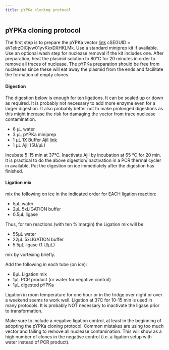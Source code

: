 ```yaml
---
title: pYPKa cloning protocol
---
```


## pYPKa cloning protocol

The first step is to prepare the pYPKa vector [link](https://github.com/BjornFJohansson/pYPKa_ZE/blob/master/pYPKa_ZE/pYPKa.gb) cSEGUID = aV1eIrzOiCjvw01yvKkxDXHKLMk.
Use a standard miniprep kit if available. Use an optional wash step for nuclease removal if the kit includes one. 
After preparation, heat the plasmid solution to 80°C for 20 minutes in order to remove all traces of nuclease.
The pYPKa preparation should be free from nucleases since these will eat away the plasmid from
the ends and facilitate the formation of empty clones.


#### Digestion

The digestion below is enough for ten ligations. It can be scaled up or down as required.
It is probably not necessary to add more enzyme even for a larger digestion.
It also probably better not to make prolonged digestions as this might increase the risk for 
damaging the vector from trace nuclease contamination.

- 6  µL water 
- 3  µL pYPKa miniprep
- 1  µL 1X Buffer AjiI [link](https://www.thermofisher.com/order/catalog/product/ER1941)
- 1  µL AjiI (5U/µL)

Incubate  5-15 min at 37°C.
Inactivate AjiI by incubation at 65 °C for 20 min.
It is practical to do the above digestion/inactivation in a PCR thermal cycler in available.
Put the digestion on ice immediately after the digestion has finished.

#### Ligation mix

mix the following on ice in the indicated order for EACH ligation reaction:

- 5µL water
- 2µL 5xLIGATION buffer
- 0.5µL ligase

Thus, for ten reactions (with ten % margin) the Ligation mix will be:

- 55µL water
- 22µL 5xLIGATION buffer
- 5.5µL ligase (1 U/µL)

mix by vortexing briefly.

Add the following in each tube (on ice):

- 8µL Ligation mix
- 1µL PCR product (or water for negative control)
- 1µL digested pYPKa

Ligation in room temperature for one hour or in the fridge over night or over a weekend seems to work well.
Ligation at 37C for 10-15 min is used in many protocols. It is probably NOT necessary to inactivate the 
ligase prior to transformation.

Make sure to include a negative ligation control, at least in the beginning of adopting the pYPKa cloning protocol.
Common mistakes are using too much vector and failing to remove all nuclease contamination. This will show as 
a high number of clones in the negative control (i.e. a ligation setup with water instead of PCR product).
